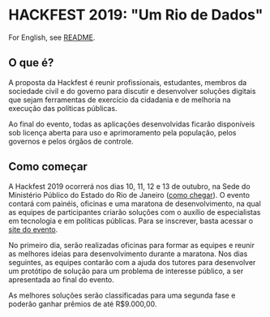 # HACKFEST 2019: "Um Rio de Dados"
For English, see [README].

## O que é?

A proposta da Hackfest é reunir profissionais, estudantes, membros da
sociedade civil e do governo para discutir e desenvolver soluções digitais que sejam ferramentas de exercício da cidadania e de melhoria na execução das políticas públicas.

Ao final do evento, todas as aplicações desenvolvidas ficarão disponíveis sob
licença aberta para uso e aprimoramento pela população, pelos governos e pelos
órgãos de controle.


## Como começar

A Hackfest 2019 ocorrerá nos dias 10, 11, 12 e 13 de outubro, na Sede do
Ministério Público do Estado do Rio de Janeiro ([como chegar]). O evento contará com painéis, oficinas e uma maratona de desenvolvimento, na qual as equipes de participantes criarão soluções com o auxílio de especialistas em tecnologia e em políticas públicas. Para se inscrever, basta acessar o [site do evento].

No primeiro dia, serão realizadas oficinas para formar as equipes e reunir as
melhores ideias para desenvolvimento durante a maratona. Nos dias seguintes,
as equipes contarão com a ajuda dos tutores para desenvolver um protótipo de
solução para um problema de interesse público, a ser apresentada ao final do
evento.

As melhores soluções serão classificadas para uma segunda fase e poderão ganhar prêmios de até R$9.000,00.

[README]:https://github.com/mp-rj/hackfest-2019/blob/master/README.md
[como chegar]:https://www.openstreetmap.org/way/329067366
[site do evento]:http://www.hackfest-rio.com.br/
